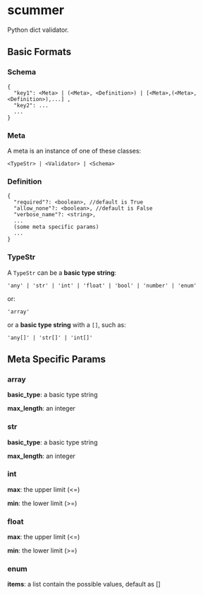 # scummer
Python dict validator.

## Basic Formats

### Schema

```
{
  "key1": <Meta> | (<Meta>, <Definition>) | [<Meta>,(<Meta>, <Definition>),...] ,
  "key2": ...
  ...
}
```

### Meta

A meta is an instance of one of these classes:

```
<TypeStr> | <Validator> | <Schema>
```

### Definition

```
{
  "required"?: <boolean>, //default is True
  "allow_none"?: <boolean>, //default is False
  "verbose_name"?: <string>,
  ...
  (some meta specific params)
  ...
}
```

### TypeStr

A `TypeStr` can be a **basic type string**:

```
'any' | 'str' | 'int' | 'float' | 'bool' | 'number' | 'enum'
```

or:

```
'array'
```

or a **basic type string** with a `[]`, such as:

```
'any[]' | 'str[]' | 'int[]'
```

## Meta Specific Params

### array

**basic_type**: a basic type string

**max_length**: an integer

### str

**basic_type**: a basic type string

**max_length**: an integer

### int

**max**: the upper limit (<=)

**min**: the lower limit (>=)

### float

**max**: the upper limit (<=)

**min**: the lower limit (>=)

### enum

**items**: a list contain the possible values, default as []